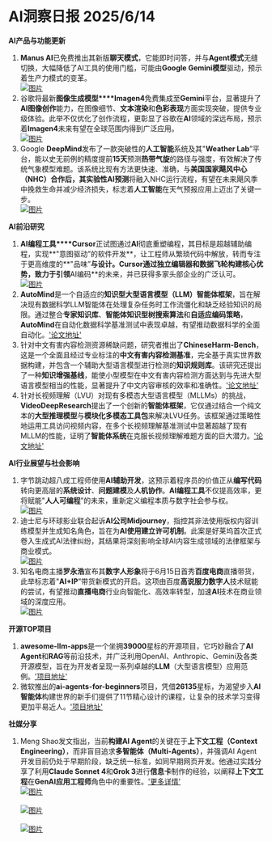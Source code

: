 # AI洞察日报 2025/6/14

**AI产品与功能更新**
1. **Manus AI**已免费推出其新版**聊天模式**，它能即时问答，并与**Agent模式**无缝切换，大幅降低了AI工具的使用门槛，可能由**Google Gemini模型**驱动，预示着生产力模式的变革。 <br/> [![图片](https://pic.chinaz.com/picmap/202503061549552449_1.jpg "img")](https://pic.chinaz.com/picmap/202503061549552449_1.jpg) <br/>
2. 谷歌将最新**图像生成模型****Imagen4**免费集成至**Gemini**平台，显著提升了**AI图像创作**能力，在图像细节、**文本渲染**和**色彩表现**方面实现突破，提供专业级体验。此举不仅优化了创作流程，更彰显了谷歌在**AI**领域的深远布局，预示着**Imagen4**未来有望在全球范围内得到广泛应用。 <br/> [![图片](https://upload.chinaz.com/2025/0613/6388541074880002924267287.png "img")](https://upload.chinaz.com/2025/0613/6388541074880002924267287.png) <br/>
3. Google **DeepMind**发布了一款突破性的**人工智能**系统及其"**Weather Lab**”平台，能以史无前例的精度提前**15天**预测**热带气旋**的路径与强度，有效解决了传统气象模型难题。该系统比现有方法更快速、准确，与**美国国家飓风中心（NHC）**合作后，其实验性**AI预测**将融入NHC运行流程，有望在未来飓风季中挽救生命并减少经济损失，标志着**人工智能**在天气预报应用上迈出了关键一步。 <br/> [![图片](https://pic.chinaz.com/picmap/202304251756311752_2.jpg "img")](https://pic.chinaz.com/picmap/202304251756311752_2.jpg) <br/>

**AI前沿研究**
1. **AI编程工具****Cursor**正试图通过**AI**彻底重塑编程，其目标是超越辅助编程，实现**"意图驱动”的软件开发**，让工程师从繁琐代码中解放，转而专注于更高维度的**"品味”**与设计。**Cursor**通过独立编辑器和数据飞轮构建核心优势，致力于引领**AI编码**的未来，并已获得多家头部企业的广泛认可。 <br/> [![图片](https://pic.chinaz.com/picmap/202308291638475569_2.jpg "img")](https://pic.chinaz.com/picmap/202308291638475569_2.jpg) <br/>
2. **AutoMind**是一个自适应的**知识型大型语言模型（LLM）智能体框架**，旨在解决现有数据科学LLM智能体在处理复杂任务时工作流僵化和缺乏经验知识的局限。通过整合**专家知识库**、**智能体知识型树搜索算法**和**自适应编码策略**，**AutoMind**在自动化数据科学基准测试中表现卓越，有望推动数据科学的全面自动化。['论文地址'](https://arxiv.org/abs/2506.10974)
3. 针对中文有害内容检测资源稀缺问题，研究者推出了**ChineseHarm-Bench**，这是一个全面且经过专业标注的**中文有害内容检测基准**，完全基于真实世界数据构建，并包含一个辅助大型语言模型进行检测的**知识规则库**。该研究还提出了一种**知识增强基线**，能使小型模型在中文有害内容检测方面达到与先进大型语言模型相当的性能，显著提升了中文内容审核的效率和准确性。['论文地址'](https://arxiv.org/abs/2506.10960)
4. 针对长视频理解（LVU）对现有多模态大型语言模型（MLLMs）的挑战，**VideoDeepResearch**提出了一个创新的**智能体框架**，它仅通过结合一个纯文本的**大型推理模型**与**模块化多模态工具包**来解决LVU任务。该框架通过策略性地运用工具访问视频内容，在多个长视频理解基准测试中显著超越了现有MLLM的性能，证明了**智能体系统**在克服长视频理解难题方面的巨大潜力。['论文地址'](https://arxiv.org/abs/2506.10821)

**AI行业展望与社会影响**
1. 字节跳动超八成工程师使用**AI辅助开发**，这预示着程序员的价值正从**编写代码**转向更高层的**系统设计**、**问题建模**及**人机协作**。**AI编程工具**不仅提高效率，更将赋能"**人人可编程**”的未来，重新定义编程本质与数字社会参与权。 <br/> [![图片](https://assets-v2.circle.so/3leqq6sdh1jjhc0xr0fbn23189uc "img")](https://assets-v2.circle.so/3leqq6sdh1jjhc0xr0fbn23189uc) <br/>
2. 迪士尼与环球影业联合起诉**AI公司Midjourney**，指控其非法使用版权内容训练模型并生成知名角色，旨在为**AI使用建立许可机制**。此案是好莱坞首次正式卷入生成式AI法律纠纷，其结果将深刻影响全球AI内容生成领域的法律框架与商业模式。 <br/> [![图片](https://pic.chinaz.com/picmap/202005261143198116_2.jpg "img")](https://pic.chinaz.com/picmap/202005261143198116_2.jpg) <br/>
3. 知名电商主播**罗永浩**宣布其**数字人形象**将于6月15日首秀**百度电商**直播带货，此举标志着"**AI+IP**”带货新模式的开启。这项由百度**高说服力数字人**技术赋能的尝试，有望推动**直播电商**行业向智能化、高效率转型，加速**AI**技术在商业领域的深度应用。 <br/> [![图片](https://upload.chinaz.com/2025/0613/6388540745613399057145796.png "img")](https://upload.chinaz.com/2025/0613/6388540745613399057145796.png) <br/>

**开源TOP项目**
1. **awesome-llm-apps**是一个坐拥**39000**星标的开源项目，它巧妙融合了**AI Agent**和**RAG**等前沿技术，并广泛利用OpenAI、Anthropic、Gemini及各类开源模型，旨在为开发者呈现一系列卓越的**LLM**（大型语言模型）应用范例。['项目地址'](https://github.com/Shubhamsaboo/awesome-llm-apps)
2. 微软推出的**ai-agents-for-beginners**项目，凭借**26135**星标，为渴望步入**AI智能体**构建世界的新手们提供了11节精心设计的课程，让复杂的技术学习变得更加平易近人。['项目地址'](https://github.com/microsoft/ai-agents-for-beginners)

**社媒分享**
1. Meng Shao发文指出，当前**构建AI Agent**的关键在于**上下文工程（Context Engineering）**，而非盲目追求**多智能体（Multi-Agents）**，并强调AI Agent开发目前仍处于早期阶段，缺乏统一标准，如同早期网页开发。他通过实践分享了利用**Claude Sonnet 4**和**Grok 3**进行**信息卡**制作的经验，以阐释**上下文工程**在**GenAI应用工程师**角色中的重要性。['更多详情'](https://x.com/shao__meng/status/1933528988145889311) <br/> [![图片](https://pbs.twimg.com/media/GtVGXhxbMAAHDC3?format=jpg&name=orig "img")](https://pbs.twimg.com/media/GtVGXhxbMAAHDC3?format=jpg&name=orig) <br/> <br/> [![图片](https://pbs.twimg.com/media/GtVGXeTbMAIvujU?format=jpg&name=orig "img")](https://pbs.twimg.com/media/GtVGXeTbMAIvujU?format=jpg&name=orig) <br/> <br/> [![图片](https://pbs.twimg.com/media/GtSGL8na4AAXcj6?format=jpg&name=orig "img")](https://pbs.twimg.com/media/GtSGL8na4AAXcj6?format=orig) <br/>